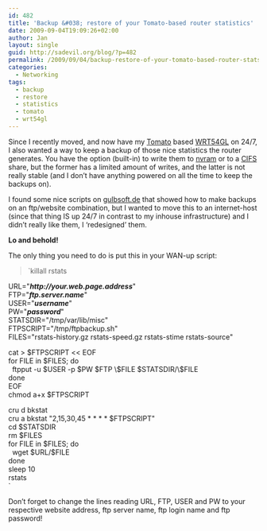 ```yaml
---
id: 482
title: 'Backup &#038; restore of your Tomato-based router statistics'
date: 2009-09-04T19:09:26+02:00
author: Jan
layout: single
guid: http://sadevil.org/blog/?p=482
permalink: /2009/09/04/backup-restore-of-your-tomato-based-router-stats/
categories:
  - Networking
tags:
  - backup
  - restore
  - statistics
  - tomato
  - wrt54gl
---
```

Since I recently moved, and now have my <a href="http://www.polarcloud.com/tomato" target="_blank">Tomato</a> based <a href="http://www.linksysbycisco.com/US/en/products/WRT54GL" target="_blank">WRT54GL</a> on 24/7, I also wanted a way to keep a backup of those nice statistics the router generates. You have the option (built-in) to write them to <a href="http://en.wikipedia.org/wiki/Non-volatile_random_access_memory" target="_blank">nvram</a> or to a <a href="http://en.wikipedia.org/wiki/Server_Message_Block" target="_blank">CIFS</a> share, but the former has a limited amount of writes, and the latter is not really stable (and I don&#8217;t have anything powered on all the time to keep the backups on).

I found some nice scripts on <a href="http://gulbsoft.de/doku.php/projects/linksys" target="_blank">gulbsoft.de</a> that showed how to make backups on an ftp/website combination, but I wanted to move this to an internet-host (since that thing IS up 24/7 in contrast to my inhouse infrastructure) and I didn&#8217;t really like them, I &#8216;redesigned&#8217; them.

**Lo and behold!** 

The only thing you need to do is put this in your WAN-up script:

> `killall rstats</p>
<p>URL="<i><b>http://your.web.page.address</b></i>"<br />
FTP="<i><b>ftp.server.name</b></i>"<br />
USER="<i><b>username</b></i>"<br />
PW="<i><b>password</b></i>"<br />
STATSDIR="/tmp/var/lib/misc"<br />
FTPSCRIPT="/tmp/ftpbackup.sh"<br />
FILES="rstats-history.gz rstats-speed.gz rstats-stime rstats-source"</p>
<p>cat > $FTPSCRIPT << EOF<br />
for FILE in $FILES; do<br />
&nbsp;&nbsp;ftpput -u $USER -p $PW $FTP \$FILE $STATSDIR/\$FILE<br />
done<br />
EOF<br />
chmod a+x $FTPSCRIPT</p>
<p>cru d bkstat<br />
cru a bkstat "2,15,30,45 * * * * $FTPSCRIPT"<br />
cd $STATSDIR<br />
rm $FILES<br />
for FILE in $FILES; do<br />
&nbsp;&nbsp;wget $URL/$FILE<br />
done<br />
sleep 10<br />
rstats<br />
` 

Don&#8217;t forget to change the lines reading URL, FTP, USER and PW to your respective website address, ftp server name, ftp login name and ftp password!
